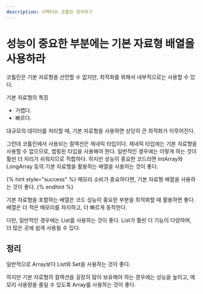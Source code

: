 ```yaml
---
description: 이펙티브 코틀린 정리하기
---
```


# 성능이 중요한 부분에는 기본 자료형 배열을 사용하라

코틀린은 기본 자료형을 선언할 수 없지만, 최적화를 위해서 내부적으로는 사용할 수 있다.

기본 자료형의 특징

- 가볍다.
- 빠르다.

대규모의 데이터를 처리할 때, 기본 자료형을 사용하면 상당히 큰 최적화가 이루어진다.

그런데 코틀린에서 사용되는 컬렉션은 제네릭 타입이다. 제네릭 타입에는 기본 자료형을 사용할 수 없으므로, 랩핑된 타입을 사용해야 한다. 일반적인 경우에는 이렇게 하는 것이 훨씬 더 처리가 쉬워지므로 적합하다. 하지만 성능이 중요한 코드라면 IntArray와 LongArray 등의 기본 자료형을 활용하는 배열을 사용하는 것이 좋다.

{% hint style="success" %}
메모리 소비가 중요하다면, 기본 자료형 배열을 사용하는 것이 좋다.
{% endhint %}

기본 자료형을 포함하는 배열은 코드 성능이 중요한 부분을 최적화할 때 활용하면 좋다. 배열은 더 적은 메모리를 차지하고, 더 빠르게 동작한다.

다만, 일반적인 경우에는 List를 사용하는 것이 좋다. List가 훨씬 더 기능이 다양하며, 더 많은 곳에 쉽게 사용될 수 있다.

## 정리

일반적으로 Array보다 List와 Set을 사용하는 것이 좋다.

하지만 기본 자료형의 컬렉션을 굉장히 많이 보유해야 하는 경우에는 성능을 높이고, 메모리 사용량을 줄일 수 있도록 Array를 사용하는 것이 좋다.
